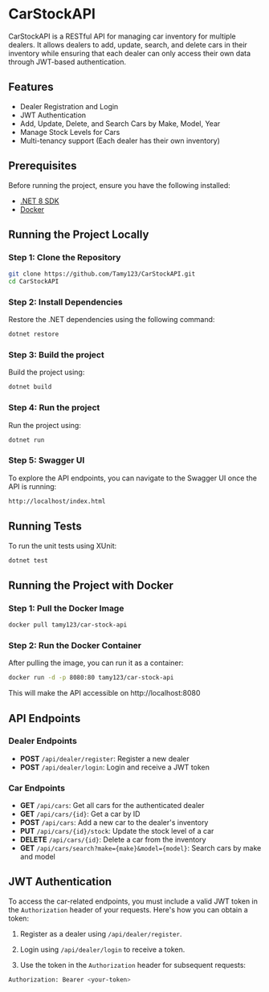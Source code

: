 # CarStockAPI

CarStockAPI is a RESTful API for managing car inventory for multiple dealers. It allows dealers to add, update, search, and delete cars in their inventory while ensuring that each dealer can only access their own data through JWT-based authentication.

## Features
- Dealer Registration and Login
- JWT Authentication
- Add, Update, Delete, and Search Cars by Make, Model, Year
- Manage Stock Levels for Cars
- Multi-tenancy support (Each dealer has their own inventory)

## Prerequisites

Before running the project, ensure you have the following installed:
- [.NET 8 SDK](https://dotnet.microsoft.com/en-us/download/dotnet/8.0)
- [Docker](https://www.docker.com/get-started)

## Running the Project Locally

### Step 1: Clone the Repository
```bash
git clone https://github.com/Tamy123/CarStockAPI.git
cd CarStockAPI
```

### Step 2: Install Dependencies
Restore the .NET dependencies using the following command:
```bash
dotnet restore
```

### Step 3: Build the project
Build the project using:
```bash
dotnet build
```

### Step 4: Run the project
Run the project using:
```bash
dotnet run
```
### Step 5: Swagger UI
To explore the API endpoints, you can navigate to the Swagger UI once the API is running:
```bash
http://localhost/index.html
```

## Running Tests
To run the unit tests using XUnit:
```bash
dotnet test
```
## Running the Project with Docker

### Step 1: Pull the Docker Image
```bash
docker pull tamy123/car-stock-api
```

### Step 2: Run the Docker Container
After pulling the image, you can run it as a container:
```bash
docker run -d -p 8080:80 tamy123/car-stock-api
```
This will make the API accessible on http://localhost:8080

## API Endpoints

### Dealer Endpoints
- **POST** `/api/dealer/register`: Register a new dealer
- **POST** `/api/dealer/login`: Login and receive a JWT token

### Car Endpoints
- **GET** `/api/cars`: Get all cars for the authenticated dealer
- **GET** `/api/cars/{id}`: Get a car by ID
- **POST** `/api/cars`: Add a new car to the dealer's inventory
- **PUT** `/api/cars/{id}/stock`: Update the stock level of a car
- **DELETE** `/api/cars/{id}`: Delete a car from the inventory
- **GET** `/api/cars/search?make={make}&model={model}`: Search cars by make and model

## JWT Authentication

To access the car-related endpoints, you must include a valid JWT token in the `Authorization` header of your requests. Here's how you can obtain a token:

1. Register as a dealer using `/api/dealer/register`.
2. Login using `/api/dealer/login` to receive a token.

3. Use the token in the `Authorization` header for subsequent requests:

```bash
Authorization: Bearer <your-token>
```




